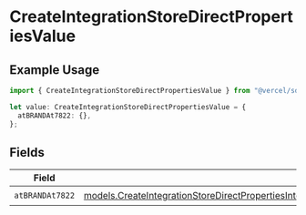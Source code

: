 # CreateIntegrationStoreDirectPropertiesValue

## Example Usage

```typescript
import { CreateIntegrationStoreDirectPropertiesValue } from "@vercel/sdk/models/createintegrationstoredirectop.js";

let value: CreateIntegrationStoreDirectPropertiesValue = {
  atBRANDAt7822: {},
};
```

## Fields

| Field                                                                                                                                                                                                                                                      | Type                                                                                                                                                                                                                                                       | Required                                                                                                                                                                                                                                                   | Description                                                                                                                                                                                                                                                |
| ---------------------------------------------------------------------------------------------------------------------------------------------------------------------------------------------------------------------------------------------------------- | ---------------------------------------------------------------------------------------------------------------------------------------------------------------------------------------------------------------------------------------------------------- | ---------------------------------------------------------------------------------------------------------------------------------------------------------------------------------------------------------------------------------------------------------- | ---------------------------------------------------------------------------------------------------------------------------------------------------------------------------------------------------------------------------------------------------------- |
| `atBRANDAt7822`                                                                                                                                                                                                                                            | [models.CreateIntegrationStoreDirectPropertiesIntegrationsResponse200ApplicationJSONResponseBodyStoreProductAtBRANDAt7822](../models/createintegrationstoredirectpropertiesintegrationsresponse200applicationjsonresponsebodystoreproductatbrandat7822.md) | :heavy_check_mark:                                                                                                                                                                                                                                         | N/A                                                                                                                                                                                                                                                        |